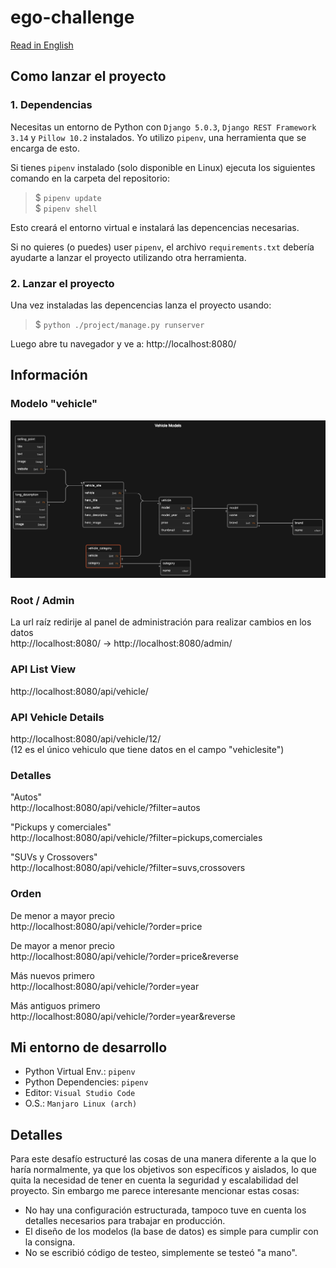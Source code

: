 # ego-challenge

[Read in English](README_ES.md)



## Como lanzar el proyecto

### 1. Dependencias

Necesitas un entorno de Python con `Django 5.0.3`, `Django REST Framework 3.14` y `Pillow 10.2` instalados.
Yo utilizo `pipenv`, una herramienta que se encarga de esto.

Si tienes `pipenv` instalado (solo disponible en Linux) ejecuta los siguientes comando en la carpeta del repositorio:

> \$ `pipenv update`\
> \$ `pipenv shell`

Esto creará el entorno virtual e instalará las depencencias necesarias.

Si no quieres (o puedes) user `pipenv`, el archivo `requirements.txt` debería ayudarte a lanzar el proyecto utilizando otra herramienta.

### 2. Lanzar el proyecto

Una vez instaladas las depencencias lanza el proyecto usando:

> \$ `python ./project/manage.py runserver`

Luego abre tu navegador y ve a: http://localhost:8080/



## Información

### Modelo "vehicle"
![Database design](./doc/vehicleDB.png)

### Root / Admin
La url raíz redirije al panel de administración para realizar cambios en los datos<br>
http://localhost:8080/ -> http://localhost:8080/admin/

### API List View
http://localhost:8080/api/vehicle/

### API Vehicle Details
http://localhost:8080/api/vehicle/12/ <br>
(12 es el único vehiculo que tiene datos en el campo "vehiclesite")

### Detalles
"Autos" <br>
http://localhost:8080/api/vehicle/?filter=autos

"Pickups y comerciales" <br>
http://localhost:8080/api/vehicle/?filter=pickups,comerciales

"SUVs y Crossovers" <br>
http://localhost:8080/api/vehicle/?filter=suvs,crossovers

### Orden
De menor a mayor precio <br>
http://localhost:8080/api/vehicle/?order=price

De mayor a menor precio <br>
http://localhost:8080/api/vehicle/?order=price&reverse

Más nuevos primero <br>
http://localhost:8080/api/vehicle/?order=year

Más antiguos primero <br>
http://localhost:8080/api/vehicle/?order=year&reverse



## Mi entorno de desarrollo

- Python Virtual Env.: `pipenv`
- Python Dependencies: `pipenv`
- Editor: `Visual Studio Code`
- O.S.: `Manjaro Linux (arch)`



## Detalles

Para este desafío estructuré las cosas de una manera diferente a la que lo haría normalmente, ya que los objetivos son específicos y aislados, lo que quita la necesidad de tener en cuenta la seguridad y escalabilidad del proyecto. Sin embargo me parece interesante mencionar estas cosas:
- No hay una configuración estructurada, tampoco tuve en cuenta los detalles necesarios para trabajar en producción.
- El diseño de los modelos (la base de datos) es simple para cumplir con la consigna.
- No se escribió código de testeo, simplemente se testeó "a mano".

